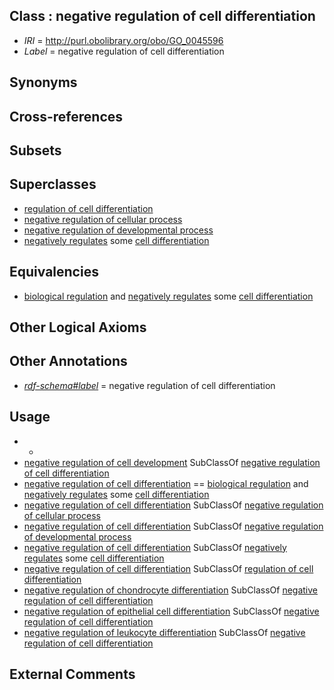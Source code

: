 
## Class : negative regulation of cell differentiation

 * *IRI* = http://purl.obolibrary.org/obo/GO_0045596
 * *Label* = negative regulation of cell differentiation

## Synonyms


## Cross-references


## Subsets


## Superclasses

 * [regulation of cell differentiation](../../GO/95/GO_0045595.md)
 * [negative regulation of cellular process](../../GO/23/GO_0048523.md)
 * [negative regulation of developmental process](../../GO/93/GO_0051093.md)
 * [negatively regulates](../../RO/12/RO_0002212.md) some [cell differentiation](../../GO/54/GO_0030154.md)

## Equivalencies

 * [biological regulation](../../GO/07/GO_0065007.md) and [negatively regulates](../../RO/12/RO_0002212.md) some [cell differentiation](../../GO/54/GO_0030154.md)

## Other Logical Axioms


## Other Annotations

 * *[rdf-schema#label](../../el/rdf-schema#label.md)* = negative regulation of cell differentiation

## Usage

 * -
 * [negative regulation of cell development](../../GO/21/GO_0010721.md) SubClassOf [negative regulation of cell differentiation](../../GO/96/GO_0045596.md)
 * [negative regulation of cell differentiation](../../GO/96/GO_0045596.md) == [biological regulation](../../GO/07/GO_0065007.md) and [negatively regulates](../../RO/12/RO_0002212.md) some [cell differentiation](../../GO/54/GO_0030154.md)
 * [negative regulation of cell differentiation](../../GO/96/GO_0045596.md) SubClassOf [negative regulation of cellular process](../../GO/23/GO_0048523.md)
 * [negative regulation of cell differentiation](../../GO/96/GO_0045596.md) SubClassOf [negative regulation of developmental process](../../GO/93/GO_0051093.md)
 * [negative regulation of cell differentiation](../../GO/96/GO_0045596.md) SubClassOf [negatively regulates](../../RO/12/RO_0002212.md) some [cell differentiation](../../GO/54/GO_0030154.md)
 * [negative regulation of cell differentiation](../../GO/96/GO_0045596.md) SubClassOf [regulation of cell differentiation](../../GO/95/GO_0045595.md)
 * [negative regulation of chondrocyte differentiation](../../GO/31/GO_0032331.md) SubClassOf [negative regulation of cell differentiation](../../GO/96/GO_0045596.md)
 * [negative regulation of epithelial cell differentiation](../../GO/57/GO_0030857.md) SubClassOf [negative regulation of cell differentiation](../../GO/96/GO_0045596.md)
 * [negative regulation of leukocyte differentiation](../../GO/06/GO_1902106.md) SubClassOf [negative regulation of cell differentiation](../../GO/96/GO_0045596.md)

## External Comments

